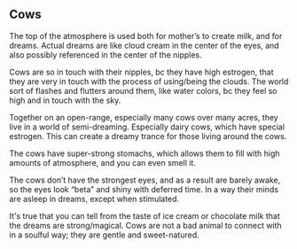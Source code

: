 ## Cows

The top of the atmosphere is used both for mother’s to create milk, and for dreams. Actual dreams are like cloud cream in the center of the eyes, and also possibly referenced in the center of the nipples.

Cows are so in touch with their nipples, bc they have high estrogen, that they are very in touch with the process of using/being the clouds. The world sort of flashes and flutters around them, like water colors, bc they feel so high and in touch with the sky.

Together on an open-range, especially many cows over many acres, they live in a world of semi-dreaming. Especially dairy cows, which have special estrogen. This can create a dreamy trance for those living around the cows.

The cows have super-strong stomachs, which allows them to fill with high amounts of atmosphere, and you can even smell it.

The cows don’t have the strongest eyes, and as a result are barely awake, so the eyes look “beta” and shiny with deferred time. In a way their minds are asleep in dreams, except when stimulated.

It's true that you can tell from the taste of ice cream or chocolate milk that the dreams are strong/magical. Cows are not a bad animal to connect with in a soulful way; they are gentle and sweet-natured.